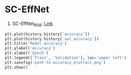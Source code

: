 # SC-EffNet


1. SC-EffNet<sub>RGB</sub>: [Link](#)


```python
plt.plot(history.history['accuracy'])
plt.plot(history.history['val_accuracy'])
plt.title('Model accuracy')
plt.ylabel('Accuracy')
plt.xlabel('Epoch')
plt.legend(['Train', 'Validation'], loc='upper left')
plt.savefig('path to accuracy plot/acc.png')
plt.show()
```
